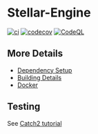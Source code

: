 # Stellar-Engine

[![ci](https://github.com/UwUClub/Template-V3/actions/workflows/ci.yml/badge.svg)](https://github.com/UwUClub/Template-V3/actions/workflows/ci.yml)
[![codecov](https://codecov.io/gh/UwUClub/Template-V3/branch/main/graph/badge.svg)](https://codecov.io/gh/UwUClub/Template-V3)
[![CodeQL](https://github.com/UwUClub/Template-V3/actions/workflows/codeql-analysis.yml/badge.svg)](https://github.com/UwUClub/Template-V3/actions/workflows/codeql-analysis.yml)

## More Details

 * [Dependency Setup](README_dependencies.md)
 * [Building Details](README_building.md)
 * [Docker](README_docker.md)

## Testing

See [Catch2 tutorial](https://github.com/catchorg/Catch2/blob/master/docs/tutorial.md)
